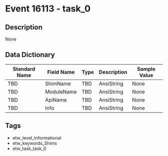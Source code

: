 # Event 16113 - task_0

## Description
None

## Data Dictionary
|Standard Name|Field Name|Type|Description|Sample Value|
|---|---|---|---|---|
|TBD|ShimName|TBD|AnsiString|None|None|
|TBD|ModuleName|TBD|AnsiString|None|None|
|TBD|ApiName|TBD|AnsiString|None|None|
|TBD|Info|TBD|AnsiString|None|None|

## Tags
* etw_level_Informational
* etw_keywords_Shims
* etw_task_task_0